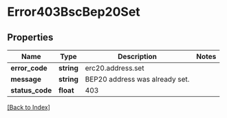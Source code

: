 # Error403BscBep20Set

## Properties

Name | Type | Description | Notes
------------ | ------------- | ------------- | -------------
**error_code** | **string** | erc20.address.set |
**message** | **string** | BEP20 address was already set. |
**status_code** | **float** | 403 |

[[Back to Index]](../index.md)
